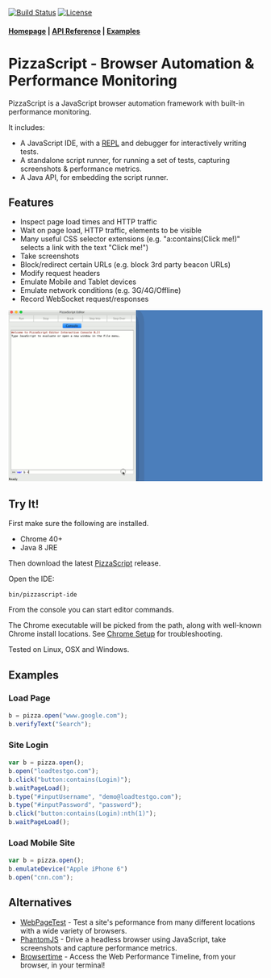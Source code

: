 [![Build Status](https://travis-ci.org/loadtestgo/pizzascript.svg?branch=master)](https://travis-ci.org/loadtestgo/pizzascript)
[![License](https://img.shields.io/badge/licence-BSD--3--Clause-blue.svg)](https://github.com/loadtestgo/pizzascript/blob/master/LICENSE.BSD)

#### [Homepage](http://pizzascript.org) | [API Reference](http://pizzascript.org/api) | [Examples](https://github.com/loadtestgo/pizzascript/wiki/Examples)

# PizzaScript - Browser Automation & Performance Monitoring

PizzaScript is a JavaScript browser automation framework with built-in performance monitoring.

It includes:

- A JavaScript IDE, with a [REPL](https://en.wikipedia.org/wiki/Read%E2%80%93eval%E2%80%93print_loop) and debugger for
  interactively writing tests.
- A standalone script runner, for running a set of tests, capturing screenshots & performance metrics.
- A Java API, for embedding the script runner.

## Features

- Inspect page load times and HTTP traffic
- Wait on page load, HTTP traffic, elements to be visible
- Many useful CSS selector extensions (e.g. "a:contains(Click me!)" selects a link with the
  text "Click me!")
- Take screenshots
- Block/redirect certain URLs (e.g. block 3rd party beacon URLs)
- Modify request headers
- Emulate Mobile and Tablet devices
- Emulate network conditions (e.g. 3G/4G/Offline)
- Record WebSocket request/responses

![PizzaScript Editor](script-editor/script-record.gif)

## Try It!

First make sure the following are installed.

+ Chrome 40+
+ Java 8 JRE

Then download the latest [PizzaScript](https://github.com/loadtestgo/pizzascript/releases/download/v0.2.6/pizzascript-0.2.6.zip) release.

Open the IDE:

    bin/pizzascript-ide

From the console you can start editor commands.

The Chrome executable will be picked from the path, along with well-known Chrome install locations. See [Chrome Setup](https://github.com/loadtestgo/pizzascript/wiki/Chrome-Setup) for troubleshooting.

Tested on Linux, OSX and Windows.


## Examples

### Load Page

```javascript
b = pizza.open("www.google.com");
b.verifyText("Search");
```

### Site Login

```javascript
var b = pizza.open();
b.open("loadtestgo.com");
b.click("button:contains(Login)");
b.waitPageLoad();
b.type("#inputUsername", "demo@loadtestgo.com");
b.type("#inputPassword", "password");
b.click("button:contains(Login):nth(1)");
b.waitPageLoad();
```

### Load Mobile Site

```javascript
var b = pizza.open();
b.emulateDevice("Apple iPhone 6")
b.open("cnn.com");
```

## Alternatives

* [WebPageTest](https://www.webpagetest.org) - Test a site's peformance from many different locations with a wide variety of browsers.
* [PhantomJS](http://phantomjs.org) - Drive a headless browser using JavaScript, take screenshots and capture performance metrics.
* [Browsertime](https://github.com/sitespeedio/browsertime) - Access the Web Performance Timeline, from your browser, in your terminal!
